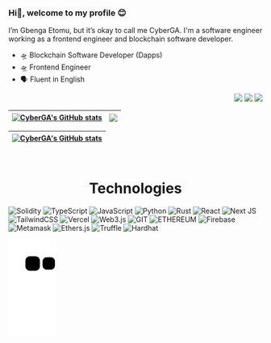 ### Hi👋, welcome to my profile 😊

I’m Gbenga Etomu, but it’s okay to call me CyberGA. I'm a software engineer working as a frontend engineer and blockchain software developer.
- 🛸 Blockchain Software Developer (Dapps)
- 🛸 Frontend Engineer
- 🗣️ Fluent in English
<!-- - ✔️ JAVASCRIPT/PYTHON/SMART CONTRACTS/DECENTRALIZED APP CERTIFIED  -->

<div align="right">
  <a href="https://www.linkedin.com/in/gbenga-etomu-65218b112/"><img src="https://img.shields.io/badge/-LinkedIn-%230077B5?style=for-the-badge&logo=linkedin&logoColor=white" target="_blank"></a>
  <a href = "mailto:etomu.joshua@gmail.com"><img src="https://img.shields.io/badge/-Gmail-%23333?style=for-the-badge&logo=gmail&logoColor=white" target="_blank"></a>
  <a href = "https://twitter.com/etomu_joshua"><img src="https://img.shields.io/badge/-Twitter-%230077B5?style=for-the-badge&logo=twitter&logoColor=white" target="_blank"></a>
 </div>

| <a href="https://github.com/CyberGA"><img align="center" src="https://github-readme-stats.vercel.app/api?username=CyberGA&theme=radical&hide=stars&show_icons=true&hide_border=true" alt="CyberGA's GitHub stats" /></a> | <a href="https://github.com/CyberGA"><img align="center" src="https://github-readme-stats.vercel.app/api/top-langs/?username=CyberGA&layout=compact&theme=radical&hide_border=true" /></a> |
| ------------- | ------------- |
  
| <a href="https://github.com/CyberGA"><img align="center" src="http://github-readme-streak-stats.herokuapp.com?user=CyberGA&theme=react&date_format=M%20j%5B%2C%20Y%5D&fire=FFFEFE&currStreakNum=FFFEFE&dates=FFFEFE&background=0D1117&ring=5BCDEC&sideNums=FFFEFE" alt="CyberGA's GitHub stats" /></a> | 
| ------------- | 

<!-- ### Super cool facts about me
- 🧬 I love innovations
- ⬆️ I love challenges
- 💓 Nature tourist

### Interest in
- 👀 I’m interested in software development and blockchain
- 🌱 I’m currently learning data structure and algorithms
- 💞️ I’m looking to collaborate on blockchain projects -->

<br>
<h1 align="center">Technologies</h1>

![Solidity](https://img.shields.io/badge/Solidity-%23363636.svg?style=for-the-badge&logo=solidity&logoColor=white) ![TypeScript](https://img.shields.io/badge/typescript-%23007ACC.svg?style=for-the-badge&logo=typescript&logoColor=white) ![JavaScript](https://img.shields.io/badge/javascript-%23363636.svg?style=for-the-badge&logo=javascript&logoColor=white) ![Python](https://img.shields.io/badge/python-3670A0?style=for-the-badge&logo=python&logoColor=ffdd54) ![Rust](https://img.shields.io/badge/rust-%23000000.svg?style=for-the-badge&logo=rust&logoColor=white) ![React](https://img.shields.io/badge/react-%23000000.svg?style=for-the-badge&logo=react&logoColor=%2361DAFB) ![Next JS](https://img.shields.io/badge/Next-black?style=for-the-badge&logo=next.js&logoColor=white) ![TailwindCSS](https://img.shields.io/badge/tailwindcss-%2338B2AC.svg?style=for-the-badge&logo=tailwind-css&logoColor=white) ![Vercel](https://img.shields.io/badge/vercel-%23000000.svg?style=for-the-badge&logo=vercel&logoColor=#00C7B7) ![Web3.js](https://img.shields.io/badge/Web3.js-%23000000?style=for-the-badge&logo=javascript&logoColor=white) ![GIT](https://img.shields.io/badge/GIT-%23000000.svg?style=for-the-badge&logo=git&logoColor=%164C78) ![ETHEREUM](https://img.shields.io/badge/Ethereum-%23000000.svg?style=for-the-badge&logo=ethereum&logoColor=%9B9B9B) ![Firebase](https://img.shields.io/badge/Firebase-%23363636?style=for-the-badge&logo=firebase&logoColor=%164C78) ![Metamask](https://img.shields.io/badge/Metamask-%23363636?style=for-the-badge&logo=chrome&logoColor=%164C78) ![Ethers.js](https://img.shields.io/badge/Ethers.js-%23000000?style=for-the-badge&logo=javascript&logoColor=white) ![Truffle](https://img.shields.io/badge/Truffle-%23363636?style=for-the-badge&logo=truffle&logoColor=%164C78) ![Hardhat](https://img.shields.io/badge/Hardhat-%23363636?style=for-the-badge&logo=hardhat&logoColor=%164C78)
  
  
![snake gif](https://github.com/CyberGA/CyberGA/blob/output/github-contribution-grid-snake.svg)

<!---
CyberGA/CyberGA is a ✨ special ✨ repository because its `README.md` (this file) appears on your GitHub profile.
You can click the Preview link to take a look at your changes.
--->
